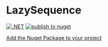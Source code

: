 # LazySequence

[![.NET](https://github.com/vritant24/LazySequence/actions/workflows/dotnet.yml/badge.svg)](https://github.com/vritant24/LazySequence/actions/workflows/dotnet.yml)
[![publish to nuget](https://github.com/vritant24/LazySequence/actions/workflows/publish.yml/badge.svg)](https://github.com/vritant24/LazySequence/actions/workflows/publish.yml)

[Add the Nuget Package to your project](https://www.nuget.org/packages/LazySequence/)
